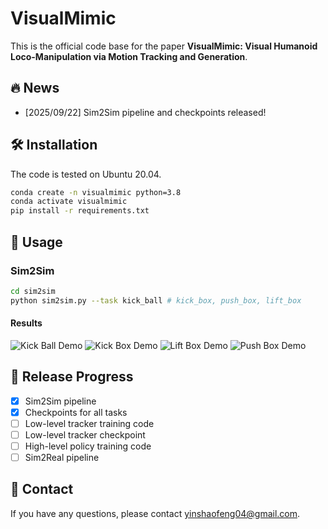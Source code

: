 # VisualMimic

This is the official code base for the paper **VisualMimic: Visual Humanoid Loco-Manipulation via Motion Tracking and Generation**.

## 🔥 News
- [2025/09/22] Sim2Sim pipeline and checkpoints released!

## 🛠️ Installation

The code is tested on Ubuntu 20.04.

```bash
conda create -n visualmimic python=3.8
conda activate visualmimic
pip install -r requirements.txt
```

## 🚀 Usage

### Sim2Sim

```bash
cd sim2sim
python sim2sim.py --task kick_ball # kick_box, push_box, lift_box
```

#### Results

![Kick Ball Demo](asset/videos/sim2sim/kick_ball_sim2sim.gif)
![Kick Box Demo](asset/videos/sim2sim/kick_box_sim2sim.gif)
![Lift Box Demo](asset/videos/sim2sim/lift_box_sim2sim.gif)
![Push Box Demo](asset/videos/sim2sim/push_box_sim2sim.gif)

## 📜 Release Progress

- [x] Sim2Sim pipeline
- [x] Checkpoints for all tasks
- [ ] Low-level tracker training code
- [ ] Low-level tracker checkpoint
- [ ] High-level policy training code
- [ ] Sim2Real pipeline

## 🤝 Contact

If you have any questions, please contact yinshaofeng04@gmail.com.
